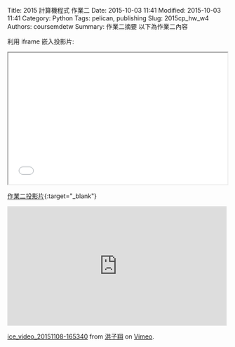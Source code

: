 Title: 2015 計算機程式 作業二
Date: 2015-10-03 11:41
Modified: 2015-10-03 11:41
Category: Python
Tags: pelican, publishing
Slug: 2015cp_hw_w4
Authors: coursemdetw
Summary: 作業二摘要
以下為作業二內容

利用 iframe 嵌入投影片:

<iframe src="simplest4.html" width="500" height="300"></iframe>

[作業二投影片](simplest4.html){:target="_blank"}

<iframe src="https://player.vimeo.com/video/145032828" width="500" height="272" frameborder="0" webkitallowfullscreen mozallowfullscreen allowfullscreen></iframe> <p><a href="https://vimeo.com/145032828">ice_video_20151108-165340</a> from <a href="https://vimeo.com/user45587609">洪子翔</a> on <a href="https://vimeo.com">Vimeo</a>.</p>